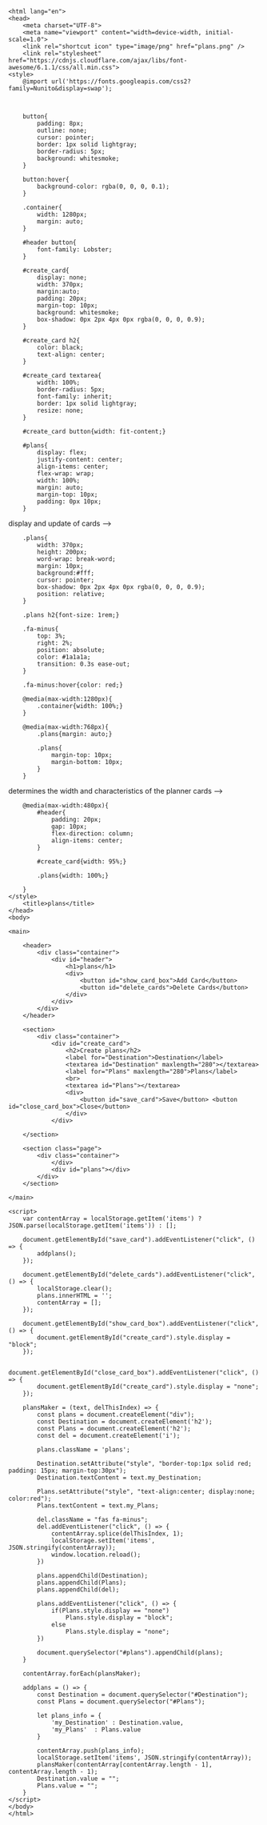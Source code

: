 <html>

    <html lang="en">
    <head>
        <meta charset="UTF-8">
        <meta name="viewport" content="width=device-width, initial-scale=1.0">
        <link rel="shortcut icon" type="image/png" href="plans.png" />
        <link rel="stylesheet" href="https://cdnjs.cloudflare.com/ajax/libs/font-awesome/6.1.1/css/all.min.css">
    <style>
        @import url('https://fonts.googleapis.com/css2?family=Nunito&display=swap');

    

        button{
            padding: 8px;
            outline: none;
            cursor: pointer;
            border: 1px solid lightgray;
            border-radius: 5px;
            background: whitesmoke;
        }

        button:hover{
            background-color: rgba(0, 0, 0, 0.1);
        }

        .container{
            width: 1280px;
            margin: auto;
        }

        #header button{
            font-family: Lobster;
        }

        #create_card{
            display: none;
            width: 370px;
            margin:auto;
            padding: 20px;
            margin-top: 10px;
            background: whitesmoke;
            box-shadow: 0px 2px 4px 0px rgba(0, 0, 0, 0.9);
        }

        #create_card h2{
            color: black;
            text-align: center;
        }

        #create_card textarea{
            width: 100%;
            border-radius: 5px;
            font-family: inherit;
            border: 1px solid lightgray;
            resize: none;
        }

        #create_card button{width: fit-content;}

        #plans{
            display: flex;
            justify-content: center;
            align-items: center;
            flex-wrap: wrap;
            width: 100%;
            margin: auto;
            margin-top: 10px;
            padding: 0px 10px;
        }

<!--> display and update of cards -->
        .plans{
            width: 370px;
            height: 200px;
            word-wrap: break-word;
            margin: 10px;
            background:#fff;
            cursor: pointer;
            box-shadow: 0px 2px 4px 0px rgba(0, 0, 0, 0.9);
            position: relative;
        }

        .plans h2{font-size: 1rem;}

        .fa-minus{
            top: 3%;
            right: 2%;
            position: absolute;
            color: #1a1a1a;
            transition: 0.3s ease-out;
        }

        .fa-minus:hover{color: red;}

        @media(max-width:1280px){
            .container{width: 100%;}
        }

        @media(max-width:768px){
            .plans{margin: auto;}

            .plans{
                margin-top: 10px;
                margin-bottom: 10px;
            }
        }

<!--> determines the width and characteristics of the planner cards -->
        @media(max-width:480px){
            #header{
                padding: 20px;
                gap: 10px;
                flex-direction: column;
                align-items: center;
            }

            #create_card{width: 95%;}

            .plans{width: 100%;}

        }
    </style>
        <title>plans</title>
    </head>
    <body>

    <main>

        <header>
            <div class="container">
                <div id="header">
                    <h1>plans</h1>
                    <div>
                        <button id="show_card_box">Add Card</button>
                        <button id="delete_cards">Delete Cards</button>
                    </div>
                </div>
            </div>
        </header>

        <section>
            <div class="container">
                <div id="create_card">
                    <h2>Create plans</h2>
                    <label for="Destination">Destination</label>
                    <textarea id="Destination" maxlength="280"></textarea>
                    <label for="Plans" maxlength="280">Plans</label>
                    <br>
                    <textarea id="Plans"></textarea>
                    <div>
                        <button id="save_card">Save</button> <button id="close_card_box">Close</button>
                    </div>
                </div>
        
        </section>

        <section class="page">
            <div class="container">
                </div>
                <div id="plans"></div>
            </div>
        </section>

    </main>

    <script>
        var contentArray = localStorage.getItem('items') ? JSON.parse(localStorage.getItem('items')) : [];

        document.getElementById("save_card").addEventListener("click", () => {
            addplans();
        });

        document.getElementById("delete_cards").addEventListener("click", () => {
            localStorage.clear();
            plans.innerHTML = '';
            contentArray = [];
        });

        document.getElementById("show_card_box").addEventListener("click", () => {
            document.getElementById("create_card").style.display = "block";
        });

        document.getElementById("close_card_box").addEventListener("click", () => {
            document.getElementById("create_card").style.display = "none";
        });

        plansMaker = (text, delThisIndex) => {
            const plans = document.createElement("div");
            const Destination = document.createElement('h2');
            const Plans = document.createElement('h2');
            const del = document.createElement('i');

            plans.className = 'plans';

            Destination.setAttribute("style", "border-top:1px solid red; padding: 15px; margin-top:30px");
            Destination.textContent = text.my_Destination;

            Plans.setAttribute("style", "text-align:center; display:none; color:red");
            Plans.textContent = text.my_Plans;

            del.className = "fas fa-minus";
            del.addEventListener("click", () => {
                contentArray.splice(delThisIndex, 1);
                localStorage.setItem('items', JSON.stringify(contentArray));
                window.location.reload();
            })

            plans.appendChild(Destination);
            plans.appendChild(Plans);
            plans.appendChild(del);

            plans.addEventListener("click", () => {
                if(Plans.style.display == "none")
                    Plans.style.display = "block";
                else
                    Plans.style.display = "none";
            })

            document.querySelector("#plans").appendChild(plans);
        }

        contentArray.forEach(plansMaker);

        addplans = () => {
            const Destination = document.querySelector("#Destination");
            const Plans = document.querySelector("#Plans");

            let plans_info = {
                'my_Destination' : Destination.value,
                'my_Plans'  : Plans.value
            }

            contentArray.push(plans_info);
            localStorage.setItem('items', JSON.stringify(contentArray));
            plansMaker(contentArray[contentArray.length - 1], contentArray.length - 1);
            Destination.value = "";
            Plans.value = "";
        }
    </script>
    </body>
    </html>
</html>